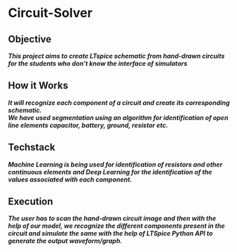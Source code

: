 # Circuit-Solver

## Objective
***This project aims to create LTspice schematic from hand-drawn circuits for the students who don’t know the interface of simulators***
## How it Works
***It will recognize each component of a circuit and create its corresponding schematic.<br/> We have used segmentation using an algorithm for identification of open line elements capacitor, battery, ground, resistor etc.***
## Techstack
***Machine Learning is being used for identification of resistors and other continuous elements and Deep Learning for the identification of the values associated with each component.***
## Execution
***The user has to  scan the hand-drawn circuit image and then with the help of our model, we recognize the different components present in the circuit and simulate the same with the help of LTSpice Python API to generate the output waveform/graph.***
